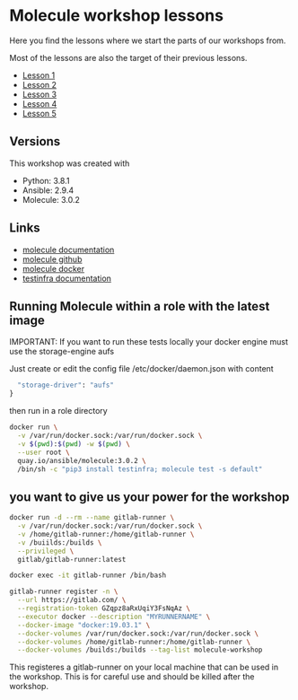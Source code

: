 # Molecule workshop lessons

Here you find the lessons where we start the parts of our workshops from.

Most of the lessons are also the target of their previous lessons.

* [Lesson 1](./LESSON1.md)
* [Lesson 2](./LESSON2.md)
* [Lesson 3](./LESSON3.md)
* [Lesson 4](./LESSON4.md)
* [Lesson 5](./LESSON5.md)

## Versions

This workshop was created with

* Python: 3.8.1
* Ansible: 2.9.4
* Molecule: 3.0.2

## Links

* [molecule documentation](https://molecule.readthedocs.io/en/latest/)
* [molecule github](https://github.com/ansible-community/molecule)
* [molecule docker](https://quay.io/repository/ansible/molecule)
* [testinfra documentation](https://testinfra.readthedocs.io/en/latest/)

## Running Molecule within a role with the latest image

IMPORTANT: If you want to run these tests locally your docker engine must use the storage-engine aufs

Just create or edit the config file /etc/docker/daemon.json with content

```json3.8.1
  "storage-driver": "aufs"
}
```

then run in a role directory

```bash
docker run \
  -v /var/run/docker.sock:/var/run/docker.sock \
  -v $(pwd):$(pwd) -w $(pwd) \
  --user root \
  quay.io/ansible/molecule:3.0.2 \
  /bin/sh -c "pip3 install testinfra; molecule test -s default"
```

## you want to give us your power for the workshop

```bash
docker run -d --rm --name gitlab-runner \
  -v /var/run/docker.sock:/var/run/docker.sock \
  -v /home/gitlab-runner:/home/gitlab-runner \
  -v /buiilds:/builds \
  --privileged \
  gitlab/gitlab-runner:latest
```

```bash
docker exec -it gitlab-runner /bin/bash
```

```bash
gitlab-runner register -n \
  --url https://gitlab.com/ \
  --registration-token GZqpz8aRxUqiY3FsNqAz \
  --executor docker --description "MYRUNNERNAME" \
  --docker-image "docker:19.03.1" \
  --docker-volumes /var/run/docker.sock:/var/run/docker.sock \
  --docker-volumes /home/gitlab-runner:/home/gitlab-runner \
  --docker-volumes /builds:/builds --tag-list molecule-workshop
```

This registeres a gitlab-runner on your local machine that can be used in the workshop. This is for careful use and should be killed after the workshop.
